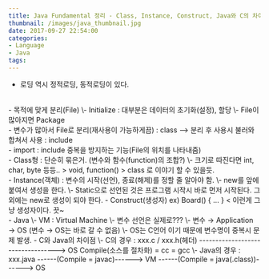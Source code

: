 ```yaml
---
title: Java Fundamental 정리 - Class, Instance, Construct, Java와 C의 차이.
thumbnail: /images/java_thumbnail.jpg
date: 2017-09-27 22:54:00
categories:
- Language
- Java
tags:
---
```

- 로딩 역시 정적로딩, 동적로딩이 있다.
<br>
- 목적에 맞게 분리(File)  
\- Initialize : 대부분은 데이터의 초기화(설정), 할당  
\- File이 많아지면 Package
<br>
- 변수가 많아서 File로 분리(재사용이 가능하게끔) : class  
--> 분리 후 사용시 불러와 합쳐서 사용 : include
<br>
- import : include 중복을 방지하는 기능(File의 위치를 나타내줌)
<br>
- Class형 : 단순히 묶은거. (변수와 함수(function)의 조합?)  
\- 크기로 따진다면 int, char, byte 등등.. > void, function() > class 로 이야기 할 수 있을듯.
<br>
- Instance(객체) : 변수의 시작(선언), 종료(해제)를 정할 줄 알아야 함.  
\- new를 앞에 붙여서 생성을 한다.  
\- Static으로 선언된 것은 프로그램 시작시 바로 먼저 시작된다.  
그 외에는 new로 생성이 되야 한다.
- Construct(생성자)  
ex) Board() { ... } < 이런게 그냥 생성자이다. 끗~
<br>
- Java  
\- VM : Virtual Machine  
\- 변수 선언은 실제로???  
\- 변수 → Application → OS (변수 → OS는 바로 갈 수 없음)  
\- OS는 C언어 이기 때문에 변수명이 중복시 문제 발생.
- C와 Java의 차이점  
\- C의 경우 : xxx.c / xxx.h(헤더) ----------------------------------> OS  
Compile(소스를 절차화) = cc = gcc  
\- Java의 경우 : xxx.java ------(Compile = javac)------> VM ------(Compile = java(.class))------> OS
